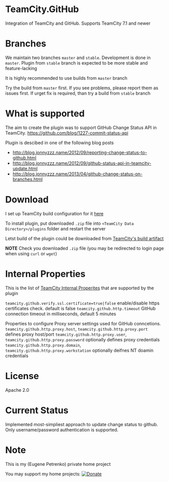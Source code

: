 TeamCity.GitHub
===============
Integration of TeamCity and GitHub. Supports TeamCity 7.1 and newer

Branches
========
We maintain two branches `master` and `stable`. Development is done in `master`. 
Plugin from `stable` branch is expected to be more stable and feature-lacking

It is highly recommended to use builds from `master` branch

Try the build from `master` first. 
If you see problems, please report them as issues first. 
If urget fix is required, than try a build from `stable` branch

What is supported
=================
The aim to create the plugin was to support GitHub Change Status API in TeamCity.
https://github.com/blog/1227-commit-status-api

Plugin is descibed in one of the following blog posts
- http://blog.jonnyzzz.name/2012/09/reporting-change-status-to-github.html
- http://blog.jonnyzzz.name/2012/09/github-status-api-in-teamcity-update.html
- http://blog.jonnyzzz.name/2013/04/github-change-status-on-branches.html

Download
========
I set up TeamCity build configuration for it [here](http://teamcity.jetbrains.com/viewType.html?buildTypeId=bt398&tab=buildTypeStatusDiv)

To install plugin, put downloaded ```.zip``` file into `<TeamCity Data Directory>/plugins` folder and restart the server

Letst build of the plugin could be downloaded from [TeamCity's build artifact](http://teamcity.jetbrains.com/guestAuth/repository/download/bt398/lastest.lastSuccessful/teamcity.github.zip)

**NOTE** Check you downloaded ```.zip``` file (you may be redirected to login page when using `curl` or `wget`)

Internal Properties
===================
This is the list of [TeamCity Internal Properites](http://confluence.jetbrains.com/display/TCD8/Configuring+TeamCity+Server+Startup+Properties#ConfiguringTeamCityServerStartupProperties-TeamCityinternalproperties) that are supported by the plugin

``teamcity.github.verify.ssl.certificate=true|false`` enable/disable https certificates check. default is false
``teamcity.github.http.timeout`` GitHub connection timeout in milliseconds, default 5 minutes

Properties to configure Proxy server settings used for GitHub conncetions.
``teamcity.github.http.proxy.host``, ``teamcity.github.http.proxy.port`` defines proxy host/port 
``teamcity.github.http.proxy.user``, ``teamcity.github.http.proxy.password`` optionally defines proxy credentials
``teamcity.github.http.proxy.domain``, ``teamcity.github.http.proxy.workstation`` optionally deifnes NT doamin credentials

License
=======
Apache 2.0

Current Status
==============
Implemented most-simpliest approach to update change status to github. 
Only username/password authentication is supported.


Note
====
This is my (Eugene Petrenko) private home project

You may support my home projects:
[![Donate](https://www.paypalobjects.com/en_US/i/btn/btn_donate_LG.gif)](https://www.paypal.com/cgi-bin/webscr?cmd=_s-xclick&hosted_button_id=AJRXZ9X6ZKXPJ)


